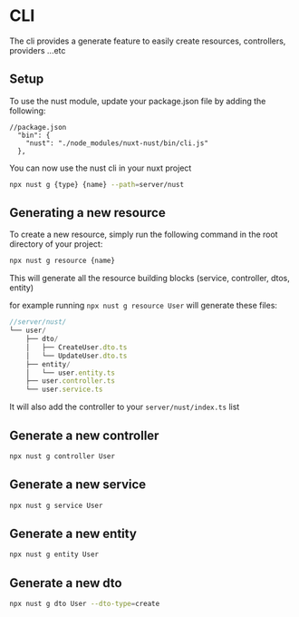 # CLI

The cli provides a generate feature to easily create resources, controllers, providers ...etc

## Setup

To use the nust module, update your package.json file by adding the following:

```json{2-4}
//package.json
  "bin": {
    "nust": "./node_modules/nuxt-nust/bin/cli.js"
  },
```

You can now use the nust cli in your nuxt project

```bash
npx nust g {type} {name} --path=server/nust
```

## Generating a new resource

To create a new resource, simply run the following command in the root directory of your project:

```bash
npx nust g resource {name}
```

This will generate all the resource building blocks (service, controller, dtos, entity)

for example running `npx nust g resource User` will generate these files:

```js
//server/nust/
└── user/
    ├── dto/
    │   ├── CreateUser.dto.ts
    │   └── UpdateUser.dto.ts
    ├── entity/
    │   └── user.entity.ts
    ├── user.controller.ts
    └── user.service.ts
```

It will also add the controller to your `server/nust/index.ts` list

## Generate a new controller

```bash
npx nust g controller User
```

## Generate a new service

```bash
npx nust g service User
```

## Generate a new entity

```bash
npx nust g entity User
```


## Generate a new dto

```bash
npx nust g dto User --dto-type=create
```
